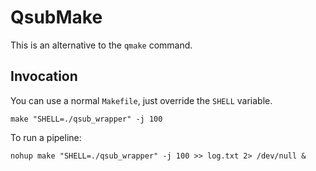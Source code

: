 # QsubMake
This is an alternative to the `qmake` command.

## Invocation
You can use a normal `Makefile`, just override the `SHELL` variable.

    make "SHELL=./qsub_wrapper" -j 100

To run a pipeline:

    nohup make "SHELL=./qsub_wrapper" -j 100 >> log.txt 2> /dev/null &
